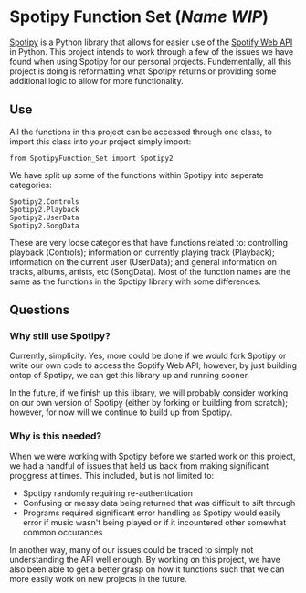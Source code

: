 # Spotipy Function Set (*Name WIP*) 

[Spotipy](https://github.com/plamere/spotipy) is a Python library that allows for easier use of the [Spotify Web API](https://developer.spotify.com/documentation/web-api/) in Python. This project intends to work through a few of the issues we have found when using Spotipy for our personal projects. Fundementally, all this project is doing is reformatting what Spotipy returns or providing some additional logic to allow for more functionality. 

## Use 

All the functions in this project can be accessed through one class, to import this class into your project simply import: 
```
from SpotipyFunction_Set import Spotipy2
```
We have split up some of the functions within Spotipy into seperate categories: 
```
Spotipy2.Controls
Spotipy2.Playback
Spotipy2.UserData
Spotipy2.SongData
```
These are very loose categories that have functions related to: controlling playback (Controls); information on currently playing track (Playback); information on the current user (UserData); and general information on tracks, albums, artists, etc (SongData). Most of the function names are the same as the functions in the Spotipy library with some differences. 

## Questions

### Why still use Spotipy? 

Currently, simplicity. Yes, more could be done if we would fork Spotipy or write our own code to access the Soptify Web API; however, by just building ontop of Spotipy, we can get this library up and running sooner. 

In the future, if we finish up this library, we will probably consider working on our own version of Spotipy (either by forking or building from scratch); however, for now will we continue to build up from Spotipy. 

### Why is this needed?

When we were working with Spotipy before we started work on this project, we had a handful of issues that held us back from making significant proggress at times. This included, but is not limited to: 
- Spotipy randomly requiring re-authentication 
- Confusing or messy data being returned that was difficult to sift through 
- Programs required significant error handling as Spotipy would easily error if music wasn't being played or if it incountered other somewhat common occurances 

In another way, many of our issues could be traced to simply not understanding the API well enough. By working on this project, we have also been able to get a better grasp on how it functions such that we can more easily work on new projects in the future. 
